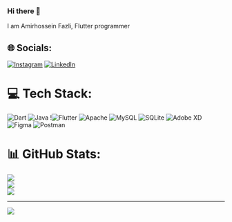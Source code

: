 ### Hi there 👋

I am Amirhossein Fazli, Flutter programmer

<!--
**afcpu1375/afcpu1375** is a ✨ _special_ ✨ repository because its `README.md` (this file) appears on your GitHub profile.

Here are some ideas to get you started:

- 🔭 I’m currently working on Flutter framework.
- 🌱 I’m currently learning :)
- 👯 I love computers and programming...
- 📫 How to reach me: AmirhosseinFazli100@gmail.com
- 😄 website:www.afcpu.ir

-->
## 🌐 Socials:
[![Instagram](https://img.shields.io/badge/Instagram-%23E4405F.svg?logo=Instagram&logoColor=white)]([https://instagram.com/afcpu1996) [![LinkedIn](https://img.shields.io/badge/LinkedIn-%230077B5.svg?logo=linkedin&logoColor=white)](https://www.linkedin.com/in/amirhosseinfazli) 

# 💻 Tech Stack:
![Dart](https://img.shields.io/badge/dart-%230175C2.svg?style=for-the-badge&logo=dart&logoColor=white) ![Java](https://img.shields.io/badge/java-%23ED8B00.svg?style=for-the-badge&logo=java&logoColor=white)  !![Flutter](https://img.shields.io/badge/Flutter-%2302569B.svg?style=for-the-badge&logo=Flutter&logoColor=white) ![Apache](https://img.shields.io/badge/apache-%23D42029.svg?style=for-the-badge&logo=apache&logoColor=white) ![MySQL](https://img.shields.io/badge/mysql-%2300f.svg?style=for-the-badge&logo=mysql&logoColor=white) ![SQLite](https://img.shields.io/badge/sqlite-%2307405e.svg?style=for-the-badge&logo=sqlite&logoColor=white)    ![Adobe XD](https://img.shields.io/badge/Adobe%20XD-470137?style=for-the-badge&logo=Adobe%20XD&logoColor=#FF61F6) 	![Figma](https://img.shields.io/badge/figma-%23F24E1E.svg?style=for-the-badge&logo=figma&logoColor=white) ![Postman](https://img.shields.io/badge/Postman-FF6C37?style=for-the-badge&logo=postman&logoColor=white) 

# 📊 GitHub Stats:
![](https://github-readme-stats.vercel.app/api?username=afcpu1375&theme=tokyonight&hide_border=false&include_all_commits=true&count_private=true)<br/>
![](https://github-readme-streak-stats.herokuapp.com/?user=afcpu1375&theme=tokyonight&hide_border=false)<br/>
![](https://github-readme-stats.vercel.app/api/top-langs/?username=afcpu1375&theme=tokyonight&hide_border=false&include_all_commits=true&count_private=true&layout=compact)

---
[![](https://visitcount.itsvg.in/api?id=afcpu1375&icon=0&color=0)](https://visitcount.itsvg.in)


